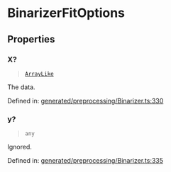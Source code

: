 # BinarizerFitOptions

## Properties

### X?

> [`ArrayLike`](../types/ArrayLike.md)

The data.

Defined in:  [generated/preprocessing/Binarizer.ts:330](https://github.com/transitive-bullshit/scikit-learn-ts/blob/92ab806/packages/sklearn/src/generated/preprocessing/Binarizer.ts#L330)

### y?

> `any`

Ignored.

Defined in:  [generated/preprocessing/Binarizer.ts:335](https://github.com/transitive-bullshit/scikit-learn-ts/blob/92ab806/packages/sklearn/src/generated/preprocessing/Binarizer.ts#L335)
